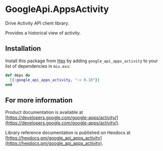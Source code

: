 # GoogleApi.AppsActivity

Drive Activity API client library.

Provides a historical view of activity.

## Installation

Install this package from [Hex](https://hex.pm) by adding
`google_api_apps_activity` to your list of dependencies in `mix.exs`:

```elixir
def deps do
  [{:google_api_apps_activity, "~> 0.10"}]
end
```

## For more information

Product documentation is available at [https://developers.google.com/google-apps/activity/](https://developers.google.com/google-apps/activity/).

Library reference documentation is published on Hexdocs at
[https://hexdocs.pm/google_api_apps_activity](https://hexdocs.pm/google_api_apps_activity).
